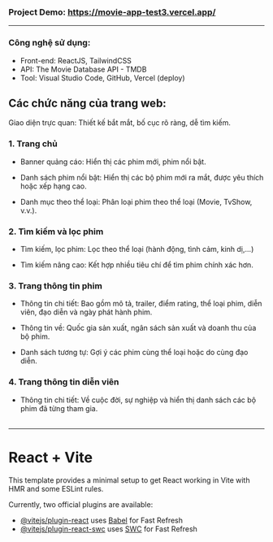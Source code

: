 ### **Project Demo**: https://movie-app-test3.vercel.app/

---
### Công nghệ sử dụng:
- Front-end: ReactJS, TailwindCSS
- API: The Movie Database API - TMDB
- Tool: Visual Studio Code, GitHub, Vercel (deploy)

## Các chức năng của trang web:

Giao diện trực quan: Thiết kế bắt mắt, bố cục rõ ràng, dễ tìm kiếm.

### 1. Trang chủ
- Banner quảng cáo: Hiển thị các phim mới, phim nổi bật.

- Danh sách phim nổi bật: Hiển thị các bộ phim mới ra mắt, được yêu thích hoặc xếp hạng cao.

- Danh mục theo thể loại: Phân loại phim theo thể loại (Movie, TvShow, v.v.).

### 2. Tìm kiếm và lọc phim
- Tìm kiếm, lọc phim: Lọc theo thể loại (hành động, tình cảm, kinh dị,...)

- Tìm kiếm nâng cao: Kết hợp nhiều tiêu chí để tìm phim chính xác hơn.

### 3. Trang thông tin phim
- Thông tin chi tiết: Bao gồm mô tả, trailer, điểm rating, thể loại phim, diễn viên, đạo diễn và ngày phát hành phim.

- Thông tin về: Quốc gia sản xuất, ngân sách sản xuất và doanh thu của bộ phim.

- Danh sách tương tự: Gợi ý các phim cùng thể loại hoặc do cùng đạo diễn.

### 4. Trang thông tin diễn viên
- Thông tin chi tiết: Về cuộc đời, sự nghiệp và hiển thị danh sách các bộ phim đã từng tham gia.
</br></br>

---

# React + Vite

This template provides a minimal setup to get React working in Vite with HMR and some ESLint rules.

Currently, two official plugins are available:

- [@vitejs/plugin-react](https://github.com/vitejs/vite-plugin-react/blob/main/packages/plugin-react/README.md) uses [Babel](https://babeljs.io/) for Fast Refresh
- [@vitejs/plugin-react-swc](https://github.com/vitejs/vite-plugin-react-swc) uses [SWC](https://swc.rs/) for Fast Refresh

